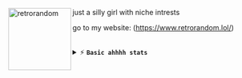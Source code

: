 <a href="#"><img align="left" width="125" height="125" src="assets/quid.gif" alt="retrorandom"></a>
just a silly girl with niche intrests 

go to my website: (https://www.retrorandom.lol/)

<br/>
<details>
  <summary>⚡ <b><code>Basic ahhhh stats</code></b></summary>
  
  <p align="center">
    <a href="#"><img src="https://github-readme-stats.vercel.app/api?username=retrorandom&theme=github_dark&show_icons=true&hide_border=true&hide_title=true&line_height=32" alt="retrorandom"></a>
    <a href="#"><img src="https://github-readme-stats.vercel.app/api/top-langs/?username=retrorandom&layout=compact&theme=github_dark&hide_border=true&langs_count=18&hide_title=true" alt="retrorandom"></a>
    <br/>
    <a href="#"><img src="https://komarev.com/ghpvc/?username=retrorandom&style=for-the-badge"></a>
  </p>
</details>
